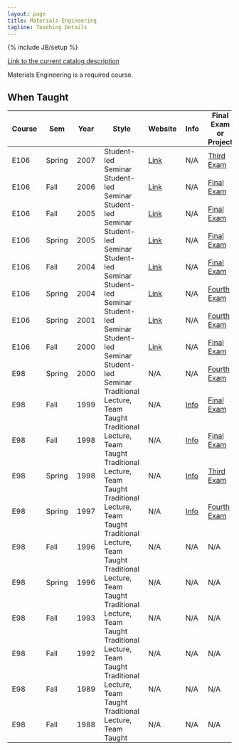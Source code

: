 ```yaml
---
layout: page
title: Materials Engineering
tagline: Teaching Details
---
```

{% include JB/setup %}

[Link to the current catalog description](https://www.hmc.edu/engineering/curriculum/courses/engineering-course-descriptions/#106)

Materials Engineering is a required course.

## When Taught
<style>
th, td {
    padding:  0px 10px;
}
</style>

| Course | Sem | Year | Style | Website | Info | Final Exam or Project |
| ------ | --- | ---- | ----- | ------- | ---- | --------------------- |
| E106 | Spring | 2007 | Student-led Seminar | [Link](/E106_Website/index.html) | N/A | [Third Exam](/files/E106S07Exam3.pdf) |
| E106 | Fall | 2006 | Student-led Seminar | [Link](/E106_Website/index.html) | N/A | [Final Exam](/files/E106F06FinalExam.pdf) |
| E106 | Fall | 2005 | Student-led Seminar | [Link](/E106_Website/index.html) | N/A | [Final Exam](/files/E106F05FinalExam.pdf) |
| E106 | Spring | 2005 | Student-led Seminar | [Link](/E106_Website/index.html) | N/A | [Final Exam](/files/E106S05FinalExam.pdf) |
| E106 | Fall | 2004 | Student-led Seminar | [Link](/E106_Website/index.html) | N/A | [Final Exam](/files/E106F04FinalExam.pdf) |
| E106 | Spring | 2004 | Student-led Seminar | [Link](/E106_Website/index.html) | N/A | [Fourth Exam](/files/E106S04Exam4.pdf) |
| E106 | Spring | 2001 | Student-led Seminar | [Link](/E106_Website/index.html) | N/A | [Fourth Exam](/files/E106S01Exam4.pdf) |
| E106 | Fall | 2000 | Student-led Seminar | [Link](/E106_Website/index.html) | N/A | [Final Exam](/files/E106F00FinalExam.pdf) |
| E98 | Spring | 2000 | Student-led Seminar | N/A | N/A | [Fourth Exam](/files/E198S00Exam4.pdf) |
| E98 | Fall | 1999 | Traditional Lecture, Team Taught | N/A | [Info](/files/CourseInfoE98F99.pdf) |  [Final Exam](/files/E98F99FinalExam.pdf) |
| E98 | Fall | 1998 | Traditional Lecture, Team Taught | N/A | [Info](/files/CourseInfoE98F98.pdf) | [Final Exam](/files/E98F98FinalExam.pdf) |
| E98 | Spring | 1998 | Traditional Lecture, Team Taught | N/A | [Info](/files/CourseInfoE98S98.pdf) | [Third Exam](/files/E98S98Exam3.pdf) |
| E98 | Spring | 1997 | Traditional Lecture, Team Taught | N/A | [Info](/files/CourseInfoE98S97.pdf) | [Fourth Exam](/files/E98S97Exam4.pdf) |
| E98 | Fall | 1996 | Traditional Lecture, Team Taught | N/A | N/A | N/A |
| E98 | Spring | 1996 | Traditional Lecture, Team Taught | N/A | N/A | N/A |
| E98 | Fall | 1993 | Traditional Lecture, Team Taught | N/A | N/A | N/A |
| E98 | Fall | 1992 | Traditional Lecture, Team Taught | N/A | N/A | N/A |
| E98 | Fall | 1989 | Traditional Lecture, Team Taught | N/A | N/A | N/A |
| E98 | Fall | 1988 | Traditional Lecture, Team Taught | N/A | N/A | N/A |
